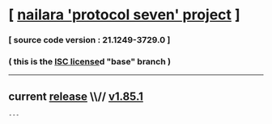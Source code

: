 
# [ [nailara 'protocol seven' project](http://nailara.network/) ]

### [ source code version : 21.1249-3729.0 ]

### ( this is the [ISC license](license)d "base" branch )
---
## current [release](https://github.com/taekiten/nailara/releases) \\\\// [v1.85.1](https://github.com/taekiten/nailara/releases/tag/v1.85.1)
    ---
